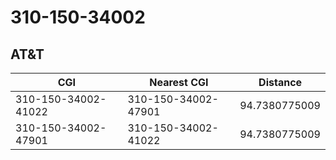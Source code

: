 # 310-150-34002
## AT&T


| CGI | Nearest CGI | Distance |
|-----|-------------|----------|
| 310-150-34002-41022 | 310-150-34002-47901 | 94.7380775009 |
| 310-150-34002-47901 | 310-150-34002-41022 | 94.7380775009 |
